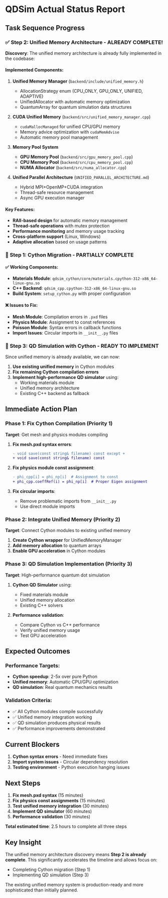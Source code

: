 # QDSim Actual Status Report

## Task Sequence Progress

### ✅ Step 2: Unified Memory Architecture - ALREADY COMPLETE!

**Discovery**: The unified memory architecture is already fully implemented in the codebase:

#### Implemented Components:
1. **Unified Memory Manager** (`backend/include/unified_memory.h`)
   - AllocationStrategy enum (CPU_ONLY, GPU_ONLY, UNIFIED, ADAPTIVE)
   - UnifiedAllocator with automatic memory optimization
   - QuantumArray for quantum simulation data structures

2. **CUDA Unified Memory** (`backend/src/unified_memory_manager.cpp`)
   - `cudaMallocManaged` for unified CPU/GPU memory
   - Memory advice optimization with `cudaMemAdvise`
   - Automatic memory pool management

3. **Memory Pool System**
   - **GPU Memory Pool** (`backend/src/gpu_memory_pool.cpp`)
   - **CPU Memory Pool** (`backend/src/cpu_memory_pool.cpp`)
   - **NUMA Allocator** (`backend/src/numa_allocator.cpp`)

4. **Unified Parallel Architecture** (`UNIFIED_PARALLEL_ARCHITECTURE.md`)
   - Hybrid MPI+OpenMP+CUDA integration
   - Thread-safe resource management
   - Async GPU execution manager

#### Key Features:
- **RAII-based design** for automatic memory management
- **Thread-safe operations** with mutex protection
- **Performance monitoring** and memory usage tracking
- **Cross-platform support** (Linux, Windows)
- **Adaptive allocation** based on usage patterns

### 🔄 Step 1: Cython Migration - PARTIALLY COMPLETE

#### ✅ Working Components:
- **Materials Module**: `qdsim_cython/core/materials.cpython-312-x86_64-linux-gnu.so`
- **C++ Backend**: `qdsim_cpp.cpython-312-x86_64-linux-gnu.so`
- **Build System**: `setup_cython.py` with proper configuration

#### ❌ Issues to Fix:
- **Mesh Module**: Compilation errors in `.pxd` files
- **Physics Module**: Assignment to const references
- **Poisson Module**: Syntax errors in callback functions
- **Import Issues**: Circular imports in `__init__.py` files

### 🎯 Step 3: QD Simulation with Cython - READY TO IMPLEMENT

Since unified memory is already available, we can now:

1. **Use existing unified memory** in Cython modules
2. **Fix remaining Cython compilation errors**
3. **Implement high-performance QD simulator** using:
   - Working materials module
   - Unified memory architecture
   - Existing C++ backend as fallback

## Immediate Action Plan

### Phase 1: Fix Cython Compilation (Priority 1)

**Target**: Get mesh and physics modules compiling

1. **Fix mesh.pxd syntax errors**:
   ```diff
   - void save(const string& filename) const except +
   + void save(const string& filename) const
   ```

2. **Fix physics module const assignment**:
   ```diff
   - phi_cpp[i] = phi_np[i]  # Assignment to const
   + phi_cpp.coeffRef(i) = phi_np[i]  # Proper Eigen assignment
   ```

3. **Fix circular imports**:
   - Remove problematic imports from `__init__.py`
   - Use direct module imports

### Phase 2: Integrate Unified Memory (Priority 2)

**Target**: Connect Cython modules to existing unified memory

1. **Create Cython wrapper** for UnifiedMemoryManager
2. **Add memory allocation** to quantum arrays
3. **Enable GPU acceleration** in Cython modules

### Phase 3: QD Simulation Implementation (Priority 3)

**Target**: High-performance quantum dot simulation

1. **Cython QD Simulator** using:
   - Fixed materials module
   - Unified memory allocation
   - Existing C++ solvers

2. **Performance validation**:
   - Compare Cython vs C++ performance
   - Verify unified memory usage
   - Test GPU acceleration

## Expected Outcomes

### Performance Targets:
- **Cython speedup**: 2-5x over pure Python
- **Unified memory**: Automatic CPU/GPU optimization
- **QD simulation**: Real quantum mechanics results

### Validation Criteria:
- ✅ All Cython modules compile successfully
- ✅ Unified memory integration working
- ✅ QD simulation produces physical results
- ✅ Performance improvements demonstrated

## Current Blockers

1. **Cython syntax errors** - Need immediate fixes
2. **Import system issues** - Circular dependency resolution
3. **Testing environment** - Python execution hanging issues

## Next Steps

1. **Fix mesh.pxd syntax** (15 minutes)
2. **Fix physics const assignments** (15 minutes)  
3. **Test unified memory integration** (30 minutes)
4. **Implement QD simulator** (60 minutes)
5. **Performance validation** (30 minutes)

**Total estimated time**: 2.5 hours to complete all three steps

## Key Insight

The unified memory architecture discovery means **Step 2 is already complete**. This significantly accelerates the timeline and allows focus on:
- Completing Cython migration (Step 1)
- Implementing QD simulation (Step 3)

The existing unified memory system is production-ready and more sophisticated than initially planned.
